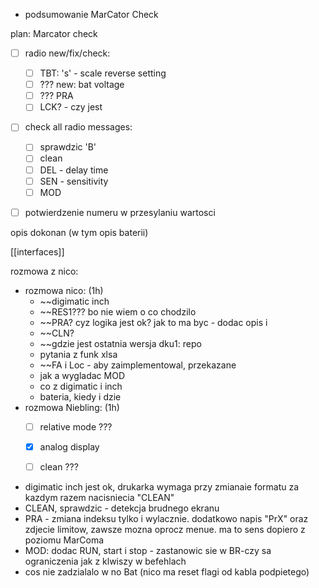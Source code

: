 - podsumowanie MarCator Check


plan:
Marcator check
- [ ] radio new/fix/check:
	- [ ] TBT: 's' - scale reverse setting
	- [ ] ??? new: bat voltage
	- [ ] ??? PRA
	- [ ] LCK? - czy jest
- [ ]  check all radio messages:
	- [ ]  sprawdzic 'B'
	- [ ] clean
	- [ ] DEL - delay time
	- [ ] SEN - sensitivity
	- [ ] MOD
- [ ] potwierdzenie numeru w przesylaniu wartosci


opis dokonan (w tym opis baterii)

[[interfaces]]



rozmowa z nico:
- rozmowa nico: (1h)
	- ~~digimatic inch
	- ~~RES1??? bo nie wiem o co chodzilo
	- ~~PRA? cyz logika jest ok? jak to ma byc - dodac opis i 
	- ~~CLN?
	- ~~gdzie jest ostatnia wersja dku1: repo
	- pytania z funk xlsa
	- ~~FA i Loc - aby zaimplementowal, przekazane
	- jak a wygladac MOD
	- co z digimatic i inch
	- bateria, kiedy i dzie
- rozmowa Niebling: (1h)
	- [ ] relative mode ???
	- [x] analog display
	- [ ] clean ???


- digimatic inch jest ok, drukarka wymaga przy zmianaie formatu za kazdym razem nacisniecia "CLEAN"
- CLEAN, sprawdzic - detekcja brudnego ekranu
- PRA - zmiana indeksu tylko i wylacznie. dodatkowo napis "PrX" oraz zdjecie limitow, zawsze mozna oprocz menue. ma to sens dopiero z poziomu MarComa
- MOD: dodac RUN, start i stop - zastanowic sie w BR-czy sa ograniczenia jak z klwiszy w befehlach
- cos nie zadzialalo w no Bat (nico ma reset flagi od kabla podpietego)